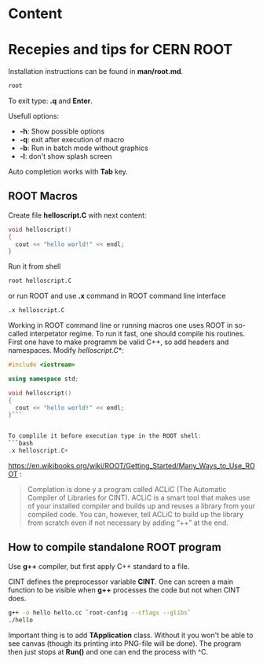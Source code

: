Content
=======

Recepies and tips for CERN ROOT
===============================

Installation instructions can be found in **man/root.md**.

```bash
root
```

To exit type: **.q** and **Enter**.

Usefull options:
 * **-h**: Show possible options
 * **-q**: exit after execution of macro
 * **-b**: Run in batch mode without graphics
 * **-l**: don't show splash screen

Auto completion works with **Tab** key.

ROOT Macros
-----------

Create file **helloscript.C** with next content:
```c++
void helloscript()
{
  cout << "hello world!" << endl;
}
```

Run it from shell
```bash
root helloscript.C
```
or run ROOT and use **.x** command in ROOT command line interface
```bash
.x helloscript.C
```

Working in ROOT command line or running macros one uses ROOT in so-called interpetator regime.
To run it fast, one should compile his routines. First one have to make programm be valid C++,
so add headers and namespaces. Modify *helloscript.C**:
```c++
#include <iostream>

using namespace std;

void helloscript()
{
  cout << "hello world!" << endl;
}```


To complile it before execution type in the ROOT shell:
```bash
.x helloscript.C+
```

https://en.wikibooks.org/wiki/ROOT/Getting_Started/Many_Ways_to_Use_ROOT :

 > Complation is done y a program called ACLiC (The Automatic Compiler of Libraries for CINT). 
 > ACLiC is a smart tool that makes use of your installed compiler and builds up and reuses 
 > a library from your compiled code. You can, however, tell ACLiC to build up the library
 > from scratch even if not necessary by adding “++” at the end. 


How to compile standalone ROOT program
--------------------------------------

Use **g++** compiler, but first apply C++ standard to a file. 

CINT defines the preprocessor variable __CINT__. One can screen a main function to be visible 
when **g++** processes the code but not when CINT does.


```bash
g++ -o hello hello.cc `root-config --cflags --glibs`
./hello
```

Important thing is to add **TApplication** class. Without it you won't be able to see canvas
(though its printing into PNG-file will be done). The program then just stops 
at **Run()** and one can end the process with ^C.
